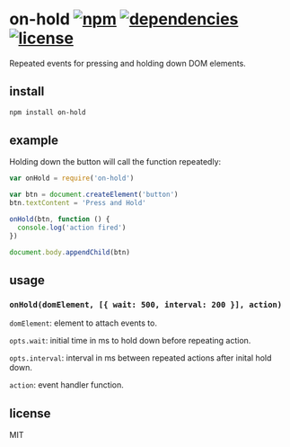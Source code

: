 # on-hold [![npm][npm-img]][npm-url] [![dependencies][dep-img]][dep-url] [![license][lic-img]][lic-url]

[npm-img]: https://img.shields.io/npm/v/on-hold.svg
[npm-url]: https://www.npmjs.com/package/on-hold
[dep-img]: https://david-dm.org/mathiasvr/on-hold.svg
[dep-url]: https://david-dm.org/mathiasvr/on-hold
[lic-img]: http://img.shields.io/:license-MIT-blue.svg
[lic-url]: http://mvr.mit-license.org

Repeated events for pressing and holding down DOM elements.

## install
```bash
npm install on-hold
```

## example
Holding down the button will call the function repeatedly:

```javascript
var onHold = require('on-hold')

var btn = document.createElement('button')
btn.textContent = 'Press and Hold'

onHold(btn, function () {
  console.log('action fired')
})

document.body.appendChild(btn)
```

## usage

### `onHold(domElement, [{ wait: 500, interval: 200 }], action)`
`domElement`: element to attach events to.

`opts.wait`: initial time in ms to hold down before repeating action.

`opts.interval`: interval in ms between repeated actions after inital hold down.

`action`: event handler function.

## license

MIT